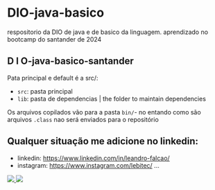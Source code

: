 # DIO-java-basico
respositorio da DIO de java e de basico da linguagem. aprendizado no bootcamp do santander de 2024

<h2> D I O-java-basico-santander </h2>
 
Pata principal e default é a src/:

- `src`: pasta principal 
- `lib`: pasta de dependencias | the folder to maintain dependencies

Os arquivos copilados vão para a pasta `bin/`- no entando como são arquivos `.class` nao será enviados para o repositório

## Qualquer situação me adicione no linkedin:

- linkedin: https://www.linkedin.com/in/leandro-falcao/ 
- instagram: https://www.instagram.com/lebitec/ ...

 <div >   
    <a href="https://www.linkedin.com/in/leandro-falcao/-45875016a" target="_blank">
        <img src="https://img.shields.io/badge/-LinkedIn-%230077B5?style=for-the-badge&logo=linkedin&logoColor=white" target="_blank"/>
    </a>
    <a href="https://www.instagram.com/lebitec/" target="_blank"> 
        <img src="https://img.shields.io/badge/instagram-%23ff0F.svg?&style=for-the-badge&logo=instagram&logoColor=f00" target="_blank" /> 
   </a>
</div>

